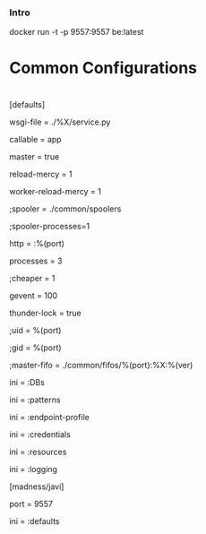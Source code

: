 ### Intro

 docker run -t -p 9557:9557 be:latest

#
# Common Configurations
#

[defaults]

wsgi-file = ./%X/service.py

callable = app

master = true

reload-mercy = 1

worker-reload-mercy = 1

;spooler = ./common/spoolers

;spooler-processes=1

http = :%(port)

processes = 3

;cheaper = 1

gevent = 100

thunder-lock = true

;uid = %(port)

;gid = %(port)

;master-fifo = ./common/fifos/%(port):%X:%(ver)

ini = :DBs

ini = :patterns

ini = :endpoint-profile

ini = :credentials

ini = :resources

ini = :logging

[madness/javi]

port = 9557

ini = :defaults
